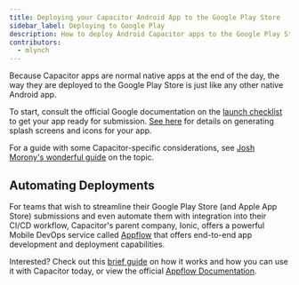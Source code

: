 ```yaml
---
title: Deploying your Capacitor Android App to the Google Play Store
sidebar_label: Deploying to Google Play
description: How to deploy Android Capacitor apps to the Google Play Store
contributors:
  - mlynch
---
```


Because Capacitor apps are normal native apps at the end of the day, the way they are deployed to the Google Play Store is just like any other native Android app.

To start, consult the official Google documentation on the [launch checklist](https://developer.android.com/distribute/best-practices/launch/launch-checklist) to get your app ready for submission. [See here](../guides/splash-screens-and-icons.md) for details on generating splash screens and icons for your app.

For a guide with some Capacitor-specific considerations, see [Josh Morony's wonderful guide](https://www.joshmorony.com/deploying-capacitor-applications-to-android-development-distribution/) on the topic.

## Automating Deployments

For teams that wish to streamline their Google Play Store (and Apple App Store) submissions and even automate them with integration into their CI/CD workflow, Capacitor's parent company, Ionic, offers a powerful Mobile DevOps service called [Appflow](https://useappflow.com/) that offers end-to-end app development and deployment capabilities.

Interested? Check out this [brief guide](../guides/deploying-updates.md) on how it works and how you can use it with Capacitor today, or view the official [Appflow Documentation](https://ionicframework.com/docs/appflow/).
